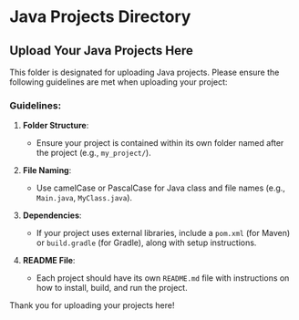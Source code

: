 # Java Projects Directory

## Upload Your Java Projects Here

This folder is designated for uploading Java projects. Please ensure the following guidelines are met when uploading your project:

### Guidelines:
1. **Folder Structure**: 
   - Ensure your project is contained within its own folder named after the project (e.g., `my_project/`).
   
2. **File Naming**: 
   - Use camelCase or PascalCase for Java class and file names (e.g., `Main.java`, `MyClass.java`).
   
3. **Dependencies**: 
   - If your project uses external libraries, include a `pom.xml` (for Maven) or `build.gradle` (for Gradle), along with setup instructions.

4. **README File**:
   - Each project should have its own `README.md` file with instructions on how to install, build, and run the project.

Thank you for uploading your projects here!
